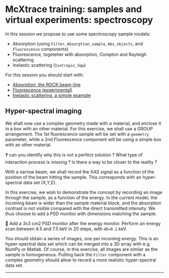 # McXtrace training: samples and virtual experiments: spectroscopy

In this session we propose to use some spectroscopy sample models:

- Absorption (using `Filter`, `Absorption_sample`, `Abs_objects`, and `Fluorescence` components)
- Fluorescence, togeteher with absorption, Compton and Rayleigh scattering
- Inelastic scattering (`Isotropic_Sqw`)

For this session you should start with:

- [Absorption, the ROCK beam-line](8_Spectroscopy_abs)
- [Fluorescence (experimental)](8_Spectroscopy_fluo)
- [Inelastic scattering, a simple example](8_Spectroscopy_inelastic)

## Hyper-spectral imaging

We shall now use a complex geometry made with a material, and enclose it in a box with an other material. For this exercise, we shall use a GROUP arrangement. The 1st fluorescence sample will be set with a `geometry` parameter, while a 2nd Fluorescence component will be using a simple box with an other material. 

:question: can you identify why this is not a perfect solution ? What type of interaction process is missing ? Is there a way to be closer to the reality ?





With a narrow beam, we shall record the XAS signal as a function of the position of the beam hitting the sample. This corresponds with an hyper-spectral data set (X,Y,E).

In this exercise, we wish to demonstrate the concept by recording an image through the sample, as a function of the energy. In the current model, the incoming beam is wider than the sample material block, and the absorption contrast is not visible compared with the direct transmitted intensity. We thus choose to add a PSD monitor with dimensions matching the sample.

:runner: Add a 3x3 cm2 PSD monitor after the energy monitor. Perform an energy scan between 4.5 and 7.5 keV in 20 steps, with `dE=0.1` keV.

You should obtain a series of images, one per incoming energy. This is an hyper-spectral data set which can be merged into a 3D array with e.g. NumPy or Matlab. Of course, in this exercise, all images are similar as the sample is homogeneous. Putting back the `Filter` component with a complex geometry should allow to record a more realistic hyper-spectral data set.


---


